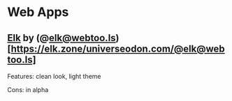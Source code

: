 # Web Apps

## [Elk](https://elk.zone/home) by (@elk@webtoo.ls)[https://elk.zone/universeodon.com/@elk@webtoo.ls]

Features: clean look, light theme

Cons: in alpha